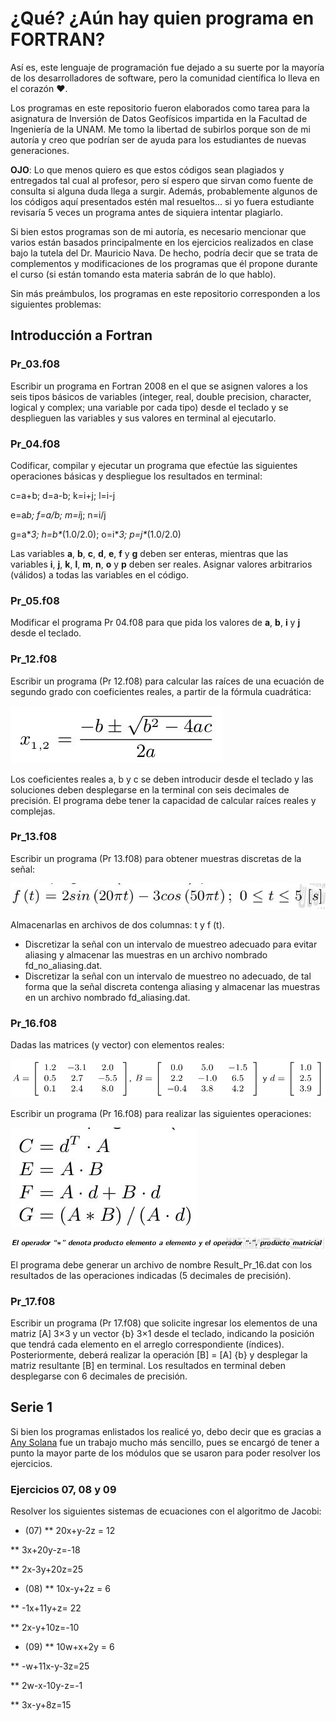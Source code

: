# ¿Qué? ¿Aún hay quien programa en FORTRAN?

Así es, este lenguaje de programación fue dejado a su suerte por la mayoría de los desarrolladores de software, pero la comunidad científica lo lleva en el corazón :hearts:.


Los programas en este repositorio fueron elaborados como tarea para la asignatura de Inversión de Datos Geofísicos impartida en la Facultad de Ingeniería de la UNAM. Me tomo la libertad de subirlos porque son de mi autoría y creo que podrían ser de ayuda para los estudiantes de nuevas generaciones. 


**OJO**: Lo que menos quiero es que estos códigos sean plagiados y entregados tal cual al profesor, pero sí espero que sirvan como fuente de consulta si alguna duda llega a surgir. Además, probablemente algunos de los códigos aquí presentados estén mal resueltos... si yo fuera estudiante revisaría 5 veces un programa antes de siquiera intentar plagiarlo.


Si bien estos programas son de mi autoría, es necesario mencionar que varios están basados principalmente en los ejercicios realizados en clase bajo la tutela del Dr. Mauricio Nava. De hecho, podría decir que se trata de complementos y modificaciones de los programas que él propone durante el curso (si están tomando esta materia sabrán de lo que hablo).

Sin más preámbulos, los programas en este repositorio corresponden a los siguientes problemas:

## Introducción a Fortran

### Pr_03.f08
Escribir un programa en Fortran 2008 en el que se asignen valores a los seis tipos básicos de variables (integer, real, double precision, character, logical y complex; una variable por cada tipo) desde el teclado y se desplieguen las variables y sus valores en terminal al ejecutarlo.

### Pr_04.f08
Codificar, compilar y ejecutar un programa que efectúe las siguientes operaciones básicas y despliegue los resultados en terminal:


c=a+b; d=a-b; k=i+j; l=i-j


e=a*b; f=a/b; m=i*j; n=i/j


g=a\**3; h=b\**(1.0/2.0); o=i\**3; p=j\**(1.0/2.0)


Las variables **a**, **b**, **c**, **d**, **e**, **f** y **g** deben ser enteras, mientras que las variables **i**, **j**, **k**, **l**, **m**, **n**, **o** y **p** deben ser reales.
Asignar valores arbitrarios (válidos) a todas las variables en el código.

### Pr_05.f08
Modificar el programa Pr 04.f08 para que pida los valores de **a**, **b**, **i** y **j** desde el teclado.

### Pr_12.f08
Escribir un programa (Pr 12.f08) para calcular las raı́ces de una ecuación de segundo grado con coeficientes reales, a partir de la fórmula cuadrática:


![Aquí deberías ver la chicharronera xd](/imagenes/pr12.jpeg)


Los coeficientes reales a, b y c se deben introducir desde el teclado y las soluciones deben desplegarse en la terminal con seis decimales de precisión. El programa debe tener la capacidad de calcular raı́ces reales y complejas.

### Pr_13.f08

Escribir un programa (Pr 13.f08) para obtener muestras discretas de la señal:


![Aquí deberías ver una senoidal xd](/imagenes/pr13.jpeg)


Almacenarlas en archivos de dos columnas: t y f (t). 
* Discretizar la señal con un intervalo de muestreo adecuado para evitar aliasing y almacenar las muestras en un archivo nombrado fd_no_aliasing.dat.
* Discretizar la señal con un intervalo de muestreo no adecuado, de tal forma que la señal discreta contenga aliasing y almacenar las muestras en un archivo nombrado fd_aliasing.dat.

### Pr_16.f08

Dadas las matrices (y vector) con elementos reales:


![Aquí deberías ver una imagen xd](/imagenes/pr16.jpeg)


Escribir un programa (Pr 16.f08) para realizar las siguientes operaciones:


![Aquí deberías ver una imagen xd](/imagenes/pr16_1.jpeg)


![Aquí deberías ver una imagen xd](/imagenes/pr16_2.jpeg)


El programa debe generar un archivo de nombre Result_Pr_16.dat con los resultados de las operaciones indicadas (5 decimales de precisión).

### Pr_17.f08

Escribir un programa (Pr 17.f08) que solicite ingresar los elementos de una matriz [A] 3×3 y un vector {b} 3×1 desde el teclado, indicando la posición que tendrá cada elemento en el arreglo correspondiente (ı́ndices). Posteriormente, deberá realizar la operación [B] = [A] {b} y desplegar la matriz resultante [B] en terminal. Los resultados en terminal deben desplegarse con 6 decimales de precisión.


## Serie 1

Si bien los programas enlistados los realicé yo, debo decir que es gracias a [Any Solana](https://www.linkedin.com/in/haydee-amairany-solana-mej%C3%ADa-b848b21bb/) fue un trabajo mucho más sencillo, pues se encargó de tener a punto la mayor parte de los módulos que se usaron para poder resolver los ejercicios.


### Ejercicios 07, 08 y 09

Resolver los siguientes sistemas de ecuaciones con el algoritmo de Jacobi:

* (07) 
** 20x+y-2z = 12

** 3x+20y-z=-18

** 2x-3y+20z=25


* (08) 
** 10x-y+2z = 6

** -1x+11y+z= 22

** 2x-y+10z=-10


* (09) 
** 10w+x+2y = 6

** -w+11x-y-3z=25

** 2w-x-10y-z=-1

** 3x-y+8z=15















